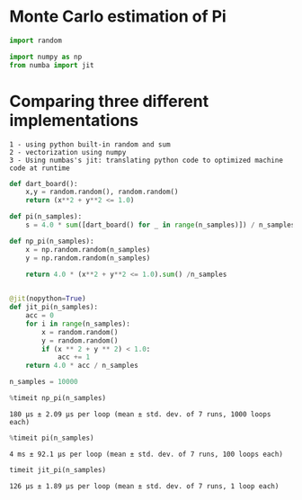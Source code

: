 <!--
.. title: Monte Carlo Estimation of pi
.. slug: monte-carlo-estimation-of-pi
.. date: 2020-03-14 21:53:19 UTC+01:00
.. tags: 
.. category: 
.. link: 
.. description: 
.. type: text
-->

# Monte Carlo estimation of Pi


```python
import random

import numpy as np
from numba import jit
```

# Comparing three different implementations
    1 - using python built-in random and sum
    2 - vectorization using numpy
    3 - Using numbas's jit: translating python code to optimized machine code at runtime 


```python
def dart_board():
    x,y = random.random(), random.random()
    return (x**2 + y**2 <= 1.0)

def pi(n_samples):
    s = 4.0 * sum([dart_board() for _ in range(n_samples)]) / n_samples

def np_pi(n_samples):
    x = np.random.random(n_samples)
    y = np.random.random(n_samples)

    return 4.0 * (x**2 + y**2 <= 1.0).sum() /n_samples

    
@jit(nopython=True)
def jit_pi(n_samples):
    acc = 0
    for i in range(n_samples):
        x = random.random()
        y = random.random()
        if (x ** 2 + y ** 2) < 1.0:
            acc += 1
    return 4.0 * acc / n_samples
```


```python
n_samples = 10000
```


```python
%timeit np_pi(n_samples)
```

    180 µs ± 2.09 µs per loop (mean ± std. dev. of 7 runs, 1000 loops each)



```python
%timeit pi(n_samples)
```

    4 ms ± 92.1 µs per loop (mean ± std. dev. of 7 runs, 100 loops each)



```python
timeit jit_pi(n_samples)
```

    126 µs ± 1.89 µs per loop (mean ± std. dev. of 7 runs, 1 loop each)

